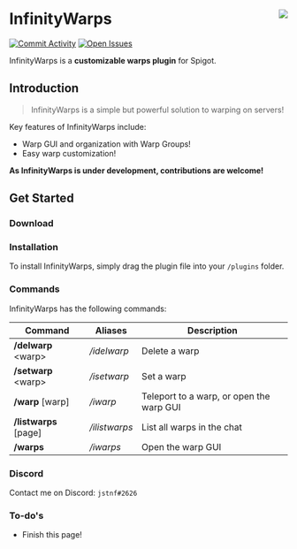 # <img src="https://i.imgur.com/gsR4X6l.png" align="right">InfinityWarps
[![Commit Activity](https://img.shields.io/github/last-commit/jstnf/InfinityWarps.svg)](https://github.com/jstnf/InfinityWarps/commits/master)
[![Open Issues](https://img.shields.io/github/issues/jstnf/infinitywarps.svg)](https://github.com/jstnf/InfinityWarps/issues)

InfinityWarps is a **customizable warps plugin** for Spigot.

Introduction
---
> InfinityWarps is a simple but powerful solution to warping on servers!

Key features of InfinityWarps include:

* Warp GUI and organization with Warp Groups!
* Easy warp customization!

**As InfinityWarps is under development, contributions are welcome!**

Get Started
---
### Download
### Installation
To install InfinityWarps, simply drag the plugin file into your `/plugins` folder.

### Commands
InfinityWarps has the following commands:

| Command | Aliases | Description |
| ------ | ------ | ------ |
| **/delwarp** \<warp> | */idelwarp* | Delete a warp |
| **/setwarp** \<warp> | */isetwarp* | Set a warp |
| **/warp** [warp] | */iwarp* | Teleport to a warp, or open the warp GUI |
| **/listwarps** [page] | */ilistwarps* | List all warps in the chat |
| **/warps** | */iwarps* | Open the warp GUI |

### Discord
Contact me on Discord:
`jstnf#2626`

### To-do's
 - Finish this page!